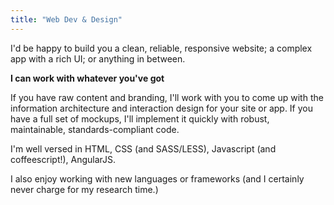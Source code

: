 ```yaml
---
title: "Web Dev & Design"
---
```


I'd be happy to build you a clean, reliable, responsive website; a complex app with a rich
UI; or anything in between.

**I can work with whatever you've got**

If you have raw content and branding, I'll work with you to come up with the information architecture
and interaction design for your site or app. If you have a full set of mockups, I'll implement
it quickly with robust, maintainable, standards-compliant code.

I'm well versed in HTML, CSS (and SASS/LESS), Javascript (and coffeescript!), AngularJS.

I also enjoy working with new languages or frameworks (and I certainly never charge for my research time.)

